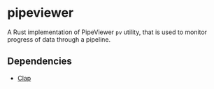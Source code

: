 # pipeviewer

A Rust implementation of PipeViewer `pv` utility, that is used to monitor progress of data through a pipeline.

## Dependencies

- [Clap](https://docs.rs/clap/latest/clap/)
